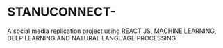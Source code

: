# STANUCONNECT-
A social media replication project using REACT JS, MACHINE LEARNING, DEEP LEARNING AND NATURAL LANGUAGE PROCESSING 
